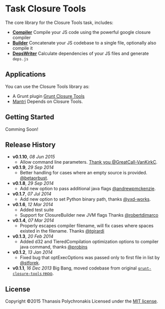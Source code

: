 # Task Closure Tools

The core library for the Closure Tools task, includes:

* **[Compiler](https://developers.google.com/closure/compiler/)** Compile your JS code using the powerful google closure compiler
* **[Builder](https://developers.google.com/closure/library/docs/closurebuilder)** Concatenate your JS codebase to a single file, optionally also compile it
* **[DepsWriter](https://developers.google.com/closure/library/docs/depswriter)** Calculate dependencies of your JS files and generate `deps.js`

## Applications

You can use the Closure Tools library as:

* A Grunt plugin [Grunt Closure Tools](https://github.com/closureplease/grunt-closure-tools)
* [Mantri](http://mantrijs.com) Depends on Closure Tools.

## Getting Started

Comming Soon!


## Release History

- **v0.1.10**, *08 Jun 2015*
  - Allow command line parameters. [Thank you @GreatCall-VanKirkC](https://github.com/GreatCall-VanKirkC).
- **v0.1.9**, *29 Sep 2014*
  - Better handling for cases where an empty source is provided. [@betaorbust](https://github.com/betaorbust).
- **v0.1.8**, *29 Sep 2014*
  - Add new option to pass additional java flags [@andrewpmckenzie](https://github.com/andrewpmckenzie).
- **v0.1.7**, *07 Jul 2014*
  - Add new option to set Python binary path, thanks [@yxd-works](https://github.com/yxd-works).
- **v0.1.6**, *12 Mar 2014*
  - Added test suite
  - Support for ClosureBuilder new JVM flags Thanks [@robertdimarco](https://github.com/robertdimarco)
- **v0.1.4**, *07 Mar 2014*
  - Properly escapes compiler filename, will fix cases where spaces existed in the filename. Thanks [@tgirardi](https://github.com/tgirardi)
- **v0.1.3**, *20 Feb 2014*
  - Added d32 and TieredCompilation optimization options to compiler java command, thanks [@probins](https://github.com/probins)
- **v0.1.2**, *13 Jan 2014*
  - Fixed bug that optExecOptions was passed only to first file in list by [@stforek](https://github.com/stforek).
- **v0.1.1**, *16 Dec 2013* Big Bang, moved codebase from original [`grunt-closure-tools` repo](https://github.com/closureplease/grunt-closure-tools).

## License

Copyright ©2015 Thanasis Polychronakis
Licensed under the [MIT license](LICENSE-MIT).
